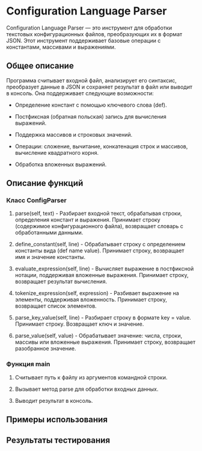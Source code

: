# Configuration Language Parser

Configuration Language Parser — это инструмент для обработки текстовых конфигурационных файлов, преобразующих их в формат JSON. Этот инструмент поддерживает базовые операции с константами, массивами и выражениями.

## Общее описание

Программа считывает входной файл, анализирует его синтаксис, преобразует данные в JSON и сохраняет результат в файл или выводит в консоль. Она поддерживает следующие возможности:

- Определение констант с помощью ключевого слова (def).

- Постфиксная (обратная польская) запись для вычисления выражений.

- Поддержка массивов и строковых значений.

- Операции: сложение, вычитание, конкатенация строк и массивов, вычисление квадратного корня.

- Обработка вложенных выражений.

## Описание функций

### Класс ConfigParser

1. parse(self, text) - Разбирает входной текст, обрабатывая строки, определения констант и выражения. Принимает строку (содержимое конфигурационного файла), возвращает словарь с обработанными данными.

2. define_constant(self, line) - Обрабатывает строку с определением константы вида (def name value). Принимает строку, возвращает имя и значение константы.

3. evaluate_expression(self, line) - Вычисляет выражение в постфиксной нотации, поддерживая вложенные выражения. Принимает строку, возвращает результат вычисления.

4. tokenize_expression(self, expression) - Разбивает выражение на элементы, поддерживая вложенность. Принимает строку, возвращает список элементов.

5. parse_key_value(self, line) - Разбирает строку в формате key = value. Принимает строку. Возвращает ключ и значение.

6. parse_value(self, value) - Обрабатывает значение: числа, строки, массивы или вложенные выражения. Принимает строку, возвращает разобранное значение.

### Функция main

1. Считывает путь к файлу из аргументов командной строки.

2. Вызывает метод parse для обработки входных данных.

3. Выводит результат в консоль.

## Примеры использования

## Результаты тестирования
